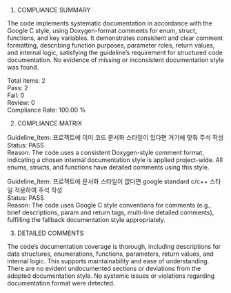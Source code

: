 1) COMPLIANCE SUMMARY

The code implements systematic documentation in accordance with the Google C style, using Doxygen-format comments for enum, struct, functions, and key variables. It demonstrates consistent and clear comment formatting, describing function purposes, parameter roles, return values, and internal logic, satisfying the guideline’s requirement for structured code documentation. No evidence of missing or inconsistent documentation style was found.

Total items: 2  
Pass: 2  
Fail: 0  
Review: 0  
Compliance Rate: 100.00 %

2) COMPLIANCE MATRIX

Guideline_Item: 프로젝트에 이미 코드 문서화 스타일이 있다면 거기에 맞춰 주석 작성  
Status: PASS  
Reason: The code uses a consistent Doxygen-style comment format, indicating a chosen internal documentation style is applied project-wide. All enums, structs, and functions have detailed comments using this style.

Guideline_Item: 프로젝트에 문서화 스타일이 없다면 google standard c/c++ 스타일 적용하여 주석 작성  
Status: PASS  
Reason: The code uses Google C style conventions for comments (e.g., brief descriptions, param and return tags, multi-line detailed comments), fulfilling the fallback documentation style appropriately.

3) DETAILED COMMENTS

The code’s documentation coverage is thorough, including descriptions for data structures, enumerations, functions, parameters, return values, and internal logic. This supports maintainability and ease of understanding. There are no evident undocumented sections or deviations from the adopted documentation style. No systemic issues or violations regarding documentation format were detected.